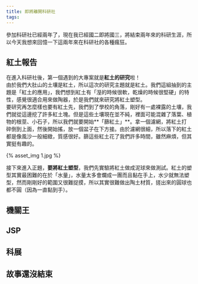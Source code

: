 ```yaml
---
title: 即將離開科研社
tags:
---
```

參加科研社已經兩年了，現在我已經國二即將國三，將結束兩年來的科研生涯，所以今天我想來回憶一下這兩年來在科研社的各種瘋狂。
## 紅土報告
在進入科研社後，第一個遇到的大專案就是**紅土的研究**啦！  
由於我們大肚山的土壤是紅土，所以這次的研究主題就是紅土。我們這組抽到的主題是「紅土的應用」，我們想到紅土有「溼的時候很軟，乾燥的時候很堅硬」的特性，感覺很適合用來做陶器，於是我們就來研究將紅土塑型。  
要研究再怎麼樣也要有紅土先，我們到了學校的角落，剛好有一處裸露的土壤，我們就從這邊挖了許多紅土塊。但是這些土壤現在並不純，裡面可能混雜了落葉、植物的根莖、小石子，所以我們就要開始**「篩紅土」**。拿一個濾網，將紅土打碎倒到上面，然後開始搖，放一個盆子在下方接。由於濾網很細，所以落下的紅土都是像風沙一般細緻，質感很好。篩這些紅土花了我們許多時間，雖然麻煩，但其實挺有趣的。  

{%  asset_img  1.jpg  %}  

接下來進入正題，**要將紅土塑型**，我們先實驗將紅土做成泥球來做測試。紅土的塑型其實最困難的在於「水量」，水量太多會爛成一團而且黏在手上，水少就無法塑型，然而剛剛好的範圍又很難捉摸，所以其實很難做出陶土材質，搓出來的圓球也都不圓（因為一直黏到手）。  

## 機關王
## JSP
## 科展
## 故事還沒結束